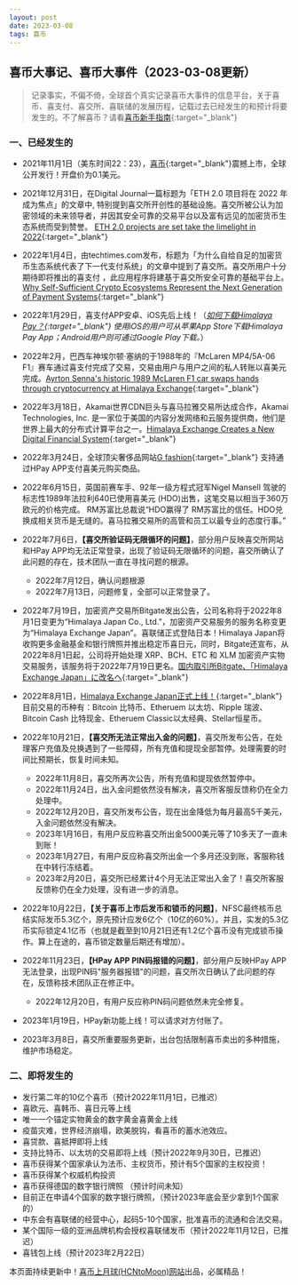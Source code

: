 ```yaml
---
layout: post
date: 2023-03-08
tags: 喜币
---
```

## 喜币大事记、喜币大事件（2023-03-08更新）

> 记录事实，不偏不倚，全球首个真实记录喜币大事件的信息平台，关于喜币、喜支付、喜交所、喜联储的发展历程，记载过去已经发生的和预计将要发生的。不了解喜币？请看[喜币新手指南](https://hcntomoon.github.io/%E5%96%9C%E5%B8%81%E6%96%B0%E6%89%8B%E6%8C%87%E5%8D%97){:target="_blank"}

### 一、已经发生的

<font color="#FF0000">
<div id="showsectime"></div>
<script type="text/javascript">
　　function NewDate(str) { 
　　　　str = str.split('-'); 
　　　　var date = new Date(); 
　　　　date.setUTCFullYear(str[0], str[1] - 1, str[2]); 
　　　　date.setUTCHours(0, 0, 0, 0); 
　　　　return date; 
　　　} 
　　function showsectime() {
　　　　var birthDay =NewDate("2021-11-01");    
　　　　var today=new Date();
　　　　var timeold=today.getTime()-birthDay.getTime();
　　　　var sectimeold=timeold/1000
　　　　var secondsold=Math.floor(sectimeold);
　　　　var msPerDay=24*60*60*1000; var e_daysold=timeold/msPerDay;
　　　　var daysold=Math.floor(e_daysold);
　　　　var e_hrsold=(daysold-e_daysold)*-24;
　　　　var hrsold=Math.floor(e_hrsold);
　　　　var e_minsold=(hrsold-e_hrsold)*-60;
　　　　var minsold=Math.floor((hrsold-e_hrsold)*-60); var seconds=Math.floor((minsold-e_minsold)*-60).toString();
　　　　document.getElementById("showsectime").innerHTML = "喜币已上市："+daysold+"天";
　　　　setTimeout(showsectime, 1000);
　　}showsectime();
</script>
</font>

- 2021年11月1日（美东时间22：23），[喜币](https://himalaya.exchange/trading/){:target="_blank"}震撼上市，全球公开发行！开盘价为0.1美元。
- 2021年12月31日，在Digital Journal一篇标题为「ETH 2.0 项目将在 2022 年成为焦点」的文章中, 特别提到喜交所开创性的基础设施。喜交所被公认为加密领域的未来领导者，并因其安全可靠的交易平台以及富有远见的加密货币生态系统而受到赞誉。
[ETH 2.0 projects are set take the limelight in 2022](https://www.digitaljournal.com/business/eth-2-0-projects-are-set-take-the-limelight-in-2022/article){:target="_blank"}  

- 2022年1月4日，由techtimes.com发布，标题为「为什么自给自足的加密货币生态系统代表了下一代支付系统」的文章中提到了喜交所。喜交所用户十分期待即将推出的喜支付 ，此应用程序将建基于喜交所安全可靠的基础平台上。[Why Self-Sufficient Crypto Ecosystems Represent the Next Generation of Payment Systems](https://www.techtimes.com/articles/270060/20220104/why-self-sufficient-crypto-ecosystems-represent-the-next-generation-of-payment-systems.htm){:target="_blank"}  
- 2022年1月29日，喜支付APP安卓、iOS先后上线！（*[如何下载Himalaya Pay？](https://himalaya-exchange.zendesk.com/hc/zh-cn/articles/4419156281105-%E5%A6%82%E4%BD%95%E4%B8%8B%E8%BD%BDHimalaya-Pay-){:target="_blank"}  使用iOS的用户可从苹果App Store下载Himalaya Pay App；Android用户则可通过Google Play下载。*）

- 2022年2月，巴西车神埃尔顿·塞纳的于1988年的『McLaren MP4/5A-06 F1』赛车通过喜支付完成了交易，交易由用户与用户之间的私人转账以喜美元完成。[Ayrton Senna's historic 1989 McLaren F1 car swaps hands through cryptocurrency at Himalaya Exchange](https://www.prnewswire.co.uk/news-releases/ayrton-senna-s-historic-1989-mclaren-f1-car-swaps-hands-through-cryptocurrency-at-himalaya-exchange-880227508.html){:target="_blank"} 
- 2022年3月18日，Akamai世界CDN巨头与喜马拉雅交易所达成合作，Akamai Technologies, Inc. 是一家位于美国的内容分发网络和云服务提供商，他们是世界上最大的分布式计算平台之一。[Himalaya Exchange Creates a New Digital Financial System](https://www.akamai.com/blog/edge/himalaya-exchange?utm_source=twitter&utm_medium=social_corporate&utm_campaign=F-MC-52611){:target="_blank"} 
- 2022年3月24日，全球顶尖奢侈品网站[G fashion](https://gfashion.com/){:target="_blank"} 支持通过HPay APP支付喜美元购买商品。
- 2022年6月15日，英国前赛车手、92年一级方程式冠军Nigel Mansell 驾驶的标志性1989年法拉利640已使用喜美元 (HDO)出售，这笔交易以相当于360万欧元的价格完成。 RM苏富比总裁说“HDO赢得了 RM苏富比的信任。HDO兑换成相关货币是无缝的。喜马拉雅交易所的高管和员工以最专业的态度行事。”
- 2022年7月6日，**【喜交所验证码无限循环的问题】**，部分用户反映喜交所网站和HPay APP均无法正常登录，出现了验证码无限循环的问题，喜交所确认了此问题的存在，技术团队一直在寻找问题的根源。
    - 2022年7月12日，确认问题根源
    - 2022年7月13日，问题修复，全部可以正常登录了。
- 2022年7月19日，加密资产交易所Bitgate发出公告，公司名称将于2022年8月1日变更为“Himalaya Japan Co., Ltd.”，加密资产交易服务的服务名称变更为“Himalaya Exchange Japan”。喜联储正式登陆日本！Himalaya Japan将收购更多金融基金和银行牌照并推出稳定币喜日元，同时，Bitgate还宣布，从2022年8月1日起，公司将开始处理 XRP、BCH、ETC 和 XLM 加密资产实物交易服务，该服务将于2022年7月19日更名。[国内取引所Bitgate、「Himalaya Exchange Japan」に改名へ](https://coinpost.jp/?p=368993){:target="_blank"} 
- 2022年8月1日，[Himalaya Exchange Japan正式上线！](https://j-himalaya.co.jp/){:target="_blank"} 目前交易的币种有：Bitcoin 比特币、Etheruem 以太坊、Ripple 瑞波、Bitcoin Cash 比特现金、Etheruem Classic以太经典、Stellar恒星币。
- 2022年10月21日，**【喜交所无法正常出入金的问题】**，喜交所发布公告，在处理客户充值及兑换遇到了一些障碍，所有充值和提现全部暂停。处理需要的时间比预期长，恢复时间未知。
    - 2022年11月8日，喜交所再次公告，所有充值和提现依然暂停中。
    - 2022年11月24日，出入金问题依然没有解决，喜交所客服反馈称仍在全力处理中。
    - 2022年12月20日，喜交所发布公告，现在出金降低为每月最高5千美元，入金问题依然没有解决。
    - 2023年1月16日，有用户反应称喜交所出金5000美元等了10多天了一直未到账！
    - 2023年1月27日，有用户反应称喜交所出金一个多月还没到账，客服称钱在中转行冻结着。
    - 2023年2月20日，喜交所已经累计4个月无法正常出入金了！喜交所客服反馈称仍在全力处理，没有进一步的消息。
- 2022年10月22日，**【关于喜币上市后发币和锁币的问题】**，NFSC最终核币总结实际发币5.3亿个，原先预计应发6亿个（10亿的60%）。并且，实发的5.3亿币实际锁定4.1亿币（也就是截至到10月21日还有1.2亿个喜币没有完成锁币操作。算上在途的，喜币锁定数量后期还有增加）。
- 2022年11月23日，**【HPay APP PIN码报错的问题】**，部分用户反映HPay APP无法登录，出现PIN码"服务器报错"的问题，喜交所次日确认了此问题的存在，反馈称技术团队正在修正中。
    - 2022年12月20日，有用户反应称PIN码问题依然未完全修复。
- 2023年1月19日，HPay新功能上线！可以请求对方付账了。
- 2023年3月8日，喜交所重要服务更新，出台包括限制喜币卖出的多种措施，维护市场稳定。

### 二、即将发生的

- 发行第二年的10亿个喜币（预计2022年11月1日，已推迟）
- 喜欧元、喜韩币、喜日元等上线
- 唯一一个锚定实物黄金的数字黄金喜黄金上线
- 疫苗灾难，世界经济崩塌，欧美脱钩，看喜币的蓄水池效应。
- 喜贷款、喜抵押即将上线
- 支持比特币、以太坊的交易即将上线（预计2022年9月30日，已推迟）
- 喜币获得某个国家承认为法币、主权货币，预计有5个国家的主权投资！
- 喜币获得某个权威机构投资
- 喜币获得德国的数字银行牌照 （预计时间未知）
- 目前正在申请4个国家的数字银行牌照，（预计2023年底会至少拿到1个国家的）
- 中东会有喜联储的经营中心，起码5-10个国家，批准喜币的流通和合法交易。
- 某个国际一级的亚洲品牌机构会授权喜联储发币（预计2022年11月12日，已推迟）
- 喜钱包上线（预计2023年2月22日）

本页面持续更新中！[喜币上月球(HCNtoMoon)网站](https://hcntomoon.github.io)出品，必属精品！